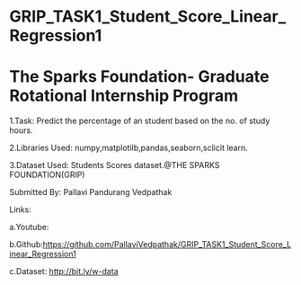 # GRIP_TASK1_Student_Score_Linear_Regression1

# The Sparks Foundation- Graduate Rotational Internship Program

1.Task: Predict the percentage of an student based on the no. of study hours.

2.Libraries Used: numpy,matplotilb,pandas,seaborn,sclicit learn.

3.Dataset Used: Students Scores dataset.@THE SPARKS FOUNDATION(GRIP)

Submitted By:  Pallavi Pandurang Vedpathak

Links:

a.Youtube:

b.Github:https://github.com/PallaviVedpathak/GRIP_TASK1_Student_Score_Linear_Regression1

c.Dataset: http://bit.ly/w-data
